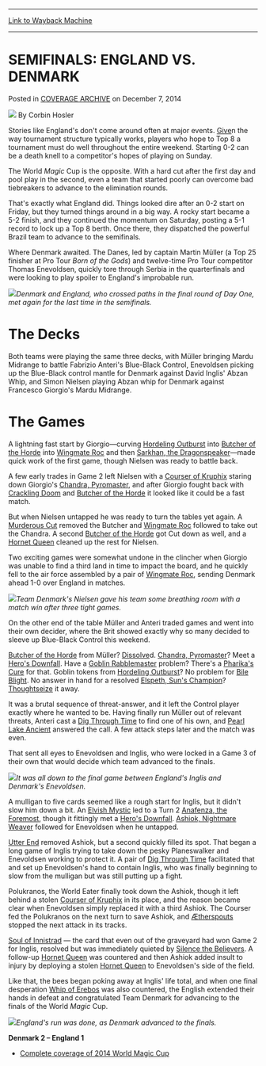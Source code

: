 
---
[Link to Wayback Machine](https://web.archive.org/web/20150106143442/http://magic.wizards.com/en/events/coverage/2014WMC/semifinals-england-vs-denmark-2014-12-07)

[_metadata_:author]:- "Corbin Hosler"
[_metadata_:description]:- "Stories like England's don't come around often at major events. Given the way tournament structure typically works, players who hope to Top 8 a tournament must do well throughout the entire weekend. Starting 0-2 can be a death knell to a competitor's hopes of playing on Sunday."
[_metadata_:generator]:- "Drupal 7 (http://drupal.org)"
[_metadata_:node]:- "316021"
[_metadata_:publish_date]:- "2014-12-07"
[_metadata_:source]:- "div-main-content"
[_metadata_:title]:- "SEMIFINALS: ENGLAND VS. DENMARK"
[_metadata_:wayback_capture_timestamp]:- "2015-01-06 14:34:42"
[_metadata_:wayback_raw_url]:- "https://web.archive.org/web/20150106143442id_/http://magic.wizards.com/en/events/coverage/2014WMC/semifinals-england-vs-denmark-2014-12-07"
[_metadata_:wayback_url]:- "http://magic.wizards.com/en/events/coverage/2014WMC/semifinals-england-vs-denmark-2014-12-07"
---


SEMIFINALS: ENGLAND VS. DENMARK
===============================



 Posted in [COVERAGE ARCHIVE](/en/events/coverage)
 on December 7, 2014 






![](https://media.magic.wizards.com/styles/auth_small/public/images/person/hosler.jpg)
By Corbin Hosler










Stories like England's don't come around often at major events. [Give](http://gatherer.wizards.com/Pages/Card/Details.aspx?name=Give)n the way tournament structure typically works, players who hope to Top 8 a tournament must do well throughout the entire weekend. Starting 0-2 can be a death knell to a competitor's hopes of playing on Sunday.


The World *Magic* Cup is the opposite. With a hard cut after the first day and pool play in the second, even a team that started poorly can overcome bad tiebreakers to advance to the elimination rounds.


That's exactly what England did. Things looked dire after an 0-2 start on Friday, but they turned things around in a big way. A rocky start became a 5-2 finish, and they continued the momentum on Saturday, posting a 5-1 record to lock up a Top 8 berth. Once there, they dispatched the powerful Brazil team to advance to the semifinals.


Where Denmark awaited. The Danes, led by captain Martin Müller (a Top 25 finisher at Pro Tour *Born of the Gods*) and twelve-time Pro Tour competitor Thomas Enevoldsen, quickly tore through Serbia in the quarterfinals and were looking to play spoiler to England's improbable run.


![](https://media.wizards.com/2014/events/2014WMC/sf_denmark_england.jpg)*Denmark and England, who crossed paths in the final round of Day One, met again for the last time in the semifinals.* 




The Decks
=========



Both teams were playing the same three decks, with Müller bringing Mardu Midrange to battle Fabrizio Anteri's Blue-Black Control, Enevoldsen picking up the Blue-Black control mantle for Denmark against David Inglis' Abzan Whip, and Simon Nielsen playing Abzan whip for Denmark against Francesco Giorgio's Mardu Midrange.


The Games
=========


A lightning fast start by Giorgio—curving [Hordeling Outburst](http://gatherer.wizards.com/Pages/Card/Details.aspx?name=Hordeling+Outburst) into [Butcher of the Horde](http://gatherer.wizards.com/Pages/Card/Details.aspx?name=Butcher+of+the+Horde) into [Wingmate Roc](http://gatherer.wizards.com/Pages/Card/Details.aspx?name=Wingmate+Roc) and then [Sarkhan, the Dragonspeaker](http://gatherer.wizards.com/Pages/Card/Details.aspx?name=Sarkhan%2C+the+Dragonspeaker)—made quick work of the first game, though Nielsen was ready to battle back.


A few early trades in Game 2 left Nielsen with a [Courser of Kruphix](http://gatherer.wizards.com/Pages/Card/Details.aspx?name=Courser+of+Kruphix) staring down Giorgio's [Chandra, Pyromaster](http://gatherer.wizards.com/Pages/Card/Details.aspx?name=Chandra%2C+Pyromaster), and after Giorgio fought back with [Crackling Doom](http://gatherer.wizards.com/Pages/Card/Details.aspx?name=Crackling+Doom) and [Butcher of the Horde](http://gatherer.wizards.com/Pages/Card/Details.aspx?name=Butcher+of+the+Horde) it looked like it could be a fast match.


But when Nielsen untapped he was ready to turn the tables yet again. A [Murderous Cut](http://gatherer.wizards.com/Pages/Card/Details.aspx?name=Murderous+Cut) removed the Butcher and [Wingmate Roc](http://gatherer.wizards.com/Pages/Card/Details.aspx?name=Wingmate+Roc) followed to take out the Chandra. A second [Butcher of the Horde](http://gatherer.wizards.com/Pages/Card/Details.aspx?name=Butcher+of+the+Horde) got Cut down as well, and a [Hornet Queen](http://gatherer.wizards.com/Pages/Card/Details.aspx?name=Hornet+Queen) cleaned up the rest for Nielsen.


Two exciting games were somewhat undone in the clincher when Giorgio was unable to find a third land in time to impact the board, and he quickly fell to the air force assembled by a pair of [Wingmate Roc](http://gatherer.wizards.com/Pages/Card/Details.aspx?name=Wingmate+Roc), sending Denmark ahead 1-0 over England in matches.


![](https://media.wizards.com/2014/events/2014WMC/sf_denmark.jpg)*Team Denmark's Nielsen gave his team some breathing room with a match win after three tight games.* 




On the other end of the table Müller and Anteri traded games and went into their own decider, where the Brit showed exactly why so many decided to sleeve up Blue-Black Control this weekend.



[Butcher of the Horde](http://gatherer.wizards.com/Pages/Card/Details.aspx?name=Butcher+of+the+Horde) from Müller? [Dissolve](http://gatherer.wizards.com/Pages/Card/Details.aspx?name=Dissolve)d. [Chandra, Pyromaster](http://gatherer.wizards.com/Pages/Card/Details.aspx?name=Chandra%2C+Pyromaster)? Meet a [Hero's Downfall](http://gatherer.wizards.com/Pages/Card/Details.aspx?name=Hero%27s+Downfall). Have a [Goblin Rabblemaster](http://gatherer.wizards.com/Pages/Card/Details.aspx?name=Goblin+Rabblemaster) problem? There's a [Pharika's Cure](http://gatherer.wizards.com/Pages/Card/Details.aspx?name=Pharika%27s+Cure) for that. Goblin tokens from [Hordeling Outburst](http://gatherer.wizards.com/Pages/Card/Details.aspx?name=Hordeling+Outburst)? No problem for [Bile Blight](http://gatherer.wizards.com/Pages/Card/Details.aspx?name=Bile+Blight). No answer in hand for a resolved [Elspeth, Sun's Champion](http://gatherer.wizards.com/Pages/Card/Details.aspx?name=Elspeth%2C+Sun%27s+Champion)? [Thoughtseize](http://gatherer.wizards.com/Pages/Card/Details.aspx?name=Thoughtseize) it away.


It was a brutal sequence of threat-answer, and it left the Control player exactly where he wanted to be. Having finally run Müller out of relevant threats, Anteri cast a [Dig Through Time](http://gatherer.wizards.com/Pages/Card/Details.aspx?name=Dig+Through+Time) to find one of his own, and [Pearl Lake Ancient](http://gatherer.wizards.com/Pages/Card/Details.aspx?name=Pearl+Lake+Ancient) answered the call. A few attack steps later and the match was even.


That sent all eyes to Enevoldsen and Inglis, who were locked in a Game 3 of their own that would decide which team advanced to the finals.


![](https://media.wizards.com/2014/events/2014WMC/sf_england.jpg)*It was all down to the final game between England's Inglis and Denmark's Enevoldsen.* 




A mulligan to five cards seemed like a rough start for Inglis, but it didn't slow him down a bit. An [Elvish Mystic](http://gatherer.wizards.com/Pages/Card/Details.aspx?name=Elvish+Mystic) led to a Turn 2 [Anafenza, the Foremost](http://gatherer.wizards.com/Pages/Card/Details.aspx?name=Anafenza%2C+the+Foremost), though it fittingly met a [Hero's Downfall](http://gatherer.wizards.com/Pages/Card/Details.aspx?name=Hero%27s+Downfall). [Ashiok, Nightmare Weaver](http://gatherer.wizards.com/Pages/Card/Details.aspx?name=Ashiok%2C+Nightmare+Weaver) followed for Enevoldsen when he untapped.



[Utter End](http://gatherer.wizards.com/Pages/Card/Details.aspx?name=Utter+End) removed Ashiok, but a second quickly filled its spot. That began a long game of Inglis trying to take down the pesky Planeswalker and Enevoldsen working to protect it. A pair of [Dig Through Time](http://gatherer.wizards.com/Pages/Card/Details.aspx?name=Dig+Through+Time) facilitated that and set up Enevoldsen's hand to contain Inglis, who was finally beginning to slow from the mulligan but was still putting up a fight.


Polukranos, the World Eater finally took down the Ashiok, though it left behind a stolen [Courser of Kruphix](http://gatherer.wizards.com/Pages/Card/Details.aspx?name=Courser+of+Kruphix) in its place, and the reason became clear when Enevoldsen simply replaced it with a third Ashiok. The Courser fed the Polukranos on the next turn to save Ashiok, and [Ætherspouts](http://gatherer.wizards.com/Pages/Card/Details.aspx?name=%C3%86therspouts) stopped the next attack in its tracks.


[Soul of Innistrad](http://gatherer.wizards.com/Pages/Card/Details.aspx?name=Soul+of+Innistrad) — the card that even out of the graveyard had won Game 2 for Inglis, resolved but was immediately quieted by [Silence the Believers](http://gatherer.wizards.com/Pages/Card/Details.aspx?name=Silence+the+Believers). A follow-up [Hornet Queen](http://gatherer.wizards.com/Pages/Card/Details.aspx?name=Hornet+Queen) was countered and then Ashiok added insult to injury by deploying a stolen [Hornet Queen](http://gatherer.wizards.com/Pages/Card/Details.aspx?name=Hornet+Queen) to Enevoldsen's side of the field.


Like that, the bees began poking away at Inglis' life total, and when one final desperation [Whip of Erebos](http://gatherer.wizards.com/Pages/Card/Details.aspx?name=Whip+of+Erebos) was also countered, the English extended their hands in defeat and congratulated Team Denmark for advancing to the finals of the World *Magic* Cup.


![](https://media.wizards.com/2014/events/2014WMC/sf_handshake.jpg)*England's run was done, as Denmark advanced to the finals.* 




**Denmark 2 – England 1**



* [Complete coverage of 2014 World Magic Cup](/node/315171)

 




